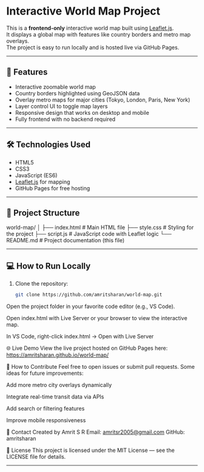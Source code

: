 # Interactive World Map Project

This is a **frontend-only** interactive world map built using [Leaflet.js](https://leafletjs.com/).  
It displays a global map with features like country borders and metro map overlays.  
The project is easy to run locally and is hosted live via GitHub Pages.

---

## 🚀 Features

- Interactive zoomable world map  
- Country borders highlighted using GeoJSON data  
- Overlay metro maps for major cities (Tokyo, London, Paris, New York)  
- Layer control UI to toggle map layers  
- Responsive design that works on desktop and mobile  
- Fully frontend with no backend required

---

## 🛠️ Technologies Used

- HTML5  
- CSS3  
- JavaScript (ES6)  
- [Leaflet.js](https://leafletjs.com/) for mapping  
- GitHub Pages for free hosting  

---

## 📂 Project Structure

world-map/
│
├── index.html # Main HTML file
├── style.css # Styling for the project
├── script.js # JavaScript code with Leaflet logic
└── README.md # Project documentation (this file)


---

## 💻 How to Run Locally

1. Clone the repository:
   ```bash
   git clone https://github.com/amritsharan/world-map.git
Open the project folder in your favorite code editor (e.g., VS Code).

Open index.html with Live Server or your browser to view the interactive map.

In VS Code, right-click index.html → Open with Live Server

🌐 Live Demo
View the live project hosted on GitHub Pages here:
https://amritsharan.github.io/world-map/

📖 How to Contribute
Feel free to open issues or submit pull requests. Some ideas for future improvements:

Add more metro city overlays dynamically

Integrate real-time transit data via APIs

Add search or filtering features

Improve mobile responsiveness

🤝 Contact
Created by Amrit S R
Email: amritsr2005@gmail.com
GitHub: amritsharan

📜 License
This project is licensed under the MIT License — see the LICENSE file for details.



---

